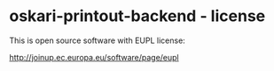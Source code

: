 oskari-printout-backend - license
=================================

This is open source software with EUPL license: 

http://joinup.ec.europa.eu/software/page/eupl

 